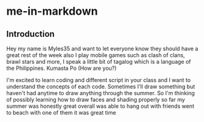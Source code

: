 # me-in-markdown
## Introduction


Hey my name is Myles35 and want to let everyone know they should have a great rest of the week also I play mobile games such as clash of clans, brawl stars and more, I speak a little bit of tagalog which is a language of the Philippines. Kumasta Po (How are you?)

I'm excited to learn coding and different script in your class and I want to understand the concepts of each code. Sometimes I'll draw something but haven't had anytime to draw anything through the summer. So I'm thinking of possibly learning how to draw faces and shading properly so far my summer was honestly great overall was able to hang out with friends went to beach with one of them it was great time 